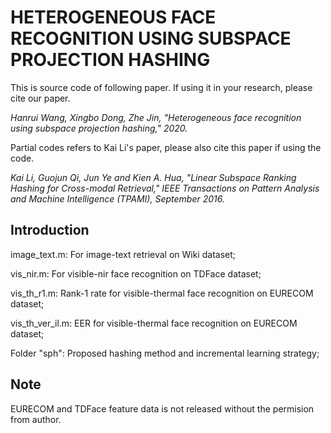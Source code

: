 # HETEROGENEOUS FACE RECOGNITION USING SUBSPACE PROJECTION HASHING

This is source code of following paper. If using it in your research, please cite our paper.

*Hanrui Wang, Xingbo Dong, Zhe Jin, "Heterogeneous face recognition using subspace projection hashing," 2020.*

Partial codes refers to Kai Li's paper, please also cite this paper if using the code.

*Kai Li, Guojun Qi, Jun Ye and Kien A. Hua, "Linear Subspace Ranking Hashing for Cross-modal Retrieval," IEEE Transactions on Pattern Analysis and Machine Intelligence (TPAMI), September 2016.*

## Introduction

image_text.m: For image-text retrieval on Wiki dataset;

vis_nir.m: For visible-nir face recognition on TDFace dataset;

vis_th_r1.m: Rank-1 rate for visible-thermal face recognition on EURECOM dataset;

vis_th_ver_il.m: EER for visible-thermal face recognition on EURECOM dataset;

Folder "sph": Proposed hashing method and incremental learning strategy;

## Note
EURECOM and TDFace feature data is not released without the permision from author.
